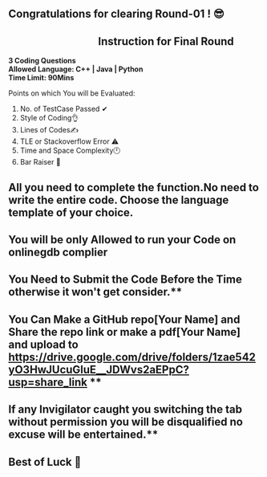 ## Congratulations for clearing Round-01 ! 😎


##                                     Instruction for Final Round

**3 Coding Questions** </br> 
**Allowed Language: C++ | Java | Python**</br> 
**Time Limit: 90Mins**


Points on which You will be Evaluated:

1. No. of TestCase Passed ✔ </br> 
2. Style of Coding👌 </br> 
3. Lines of Codes✍ </br> 
4. TLE or Stackoverflow Error ⚠  </br> 
5. Time and Space Complexity🕛
6. Bar Raiser 🔺

## All you need to complete the function.No need to write the entire code. Choose the language template of your choice.
## You will be only Allowed to run your Code on onlinegdb complier 
## You Need to Submit the Code Before the Time otherwise it won't get consider.** </br> 
## You Can Make a GitHub repo[Your Name] and Share the repo link or make a pdf[Your Name] and upload to https://drive.google.com/drive/folders/1zae542yO3HwJUcuGluE__JDWvs2aEPpC?usp=share_link  ** </br> 
## If any Invigilator caught you switching the tab without permission you will be disqualified no excuse will be entertained.** </br> 

## Best of Luck 🙌







